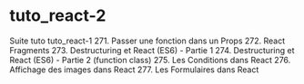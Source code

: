 # tuto_react-2
Suite tuto tuto_react-1
271. Passer une fonction dans un Props
272. React Fragments
273. Destructuring et React (ES6) - Partie 1
274. Destructuring et React (ES6) - Partie 2 (function class)
275. Les Conditions dans React
276. Affichage des images dans React
277. Les Formulaires dans React